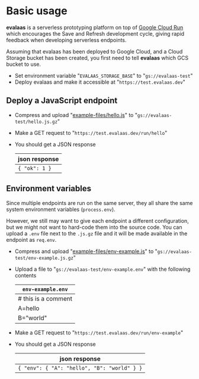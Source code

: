 # Basic usage

**evalaas** is a serverless prototyping platform on top of [Google Cloud Run](https://cloud.google.com/run) which encourages the Save and Refresh development cycle, giving rapid feedback when developing serverless endpoints.

Assuming that evalaas has been deployed to Google Cloud, and a Cloud Storage bucket has been created, you first need to tell **evalaas** which GCS bucket to use.

* Set environment variable "`EVALAAS_STORAGE_BASE`" to "`gs://evalaas-test`"
* Deploy evalaas and make it accessible at "`https://test.evalaas.dev`"

## Deploy a JavaScript endpoint

* Compress and upload "[example-files/hello.js](example-files/hello.js)" to "`gs://evalaas-test/hello.js.gz`"
* Make a GET request to "`https://test.evalaas.dev/run/hello`"
* You should get a JSON response

  | json response    |
  |------------------|
  | `{ "ok": 1 }`    |

## Environment variables

Since multiple endpoints are run on the same server, they all share the same system environment variables (`process.env`).

However, we still may want to give each endpoint a different configuration, but we might not want to hard-code them into the source code. You can upload a `.env` file next to the `.js.gz` file and it will be made available in the endpoint as `req.env`.

* Compress and upload "[example-files/env-example.js](example-files/env-example.js)" to "`gs://evalaas-test/env-example.js.gz`"
* Upload a file to "`gs://evalaas-test/env-example.env`" with the following contents

  | `env-example.env` |
  | --- |
  | # this is a comment |
  | A=hello |
  | B="world" |

* Make a GET request to "`https://test.evalaas.dev/run/env-example`"
* You should get a JSON response

  | json response |
  | --- |
  | `{ "env": { "A": "hello", "B": "world" } }` |

